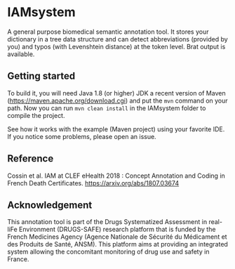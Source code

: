 # IAMsystem

A general purpose biomedical semantic annotation tool.
It stores your dictionary in a tree data structure and can detect abbreviations (provided by you) and typos (with Levenshtein distance) at the token level. Brat output is available. 

## Getting started

To build it, you will need Java 1.8 (or higher) JDK a recent version of Maven (https://maven.apache.org/download.cgi) and put the `mvn` command on your path. Now you can run `mvn clean install` in the IAMsystem folder to compile the project. 

See how it works with the example (Maven project) using your favorite IDE.
If you notice some problems, please open an issue.

## Reference
Cossin et al. IAM at CLEF eHealth 2018 : Concept Annotation
and Coding in French Death Certificates.  https://arxiv.org/abs/1807.03674

## Acknowledgement
This annotation tool is part of the Drugs Systematized Assessment in real-liFe Environment (DRUGS-SAFE) research platform that is funded by the French Medicines Agency (Agence Nationale de Sécurité du Médicament et des Produits de Santé, ANSM). This platform aims at providing an integrated system allowing the concomitant monitoring of drug use and safety in France.

